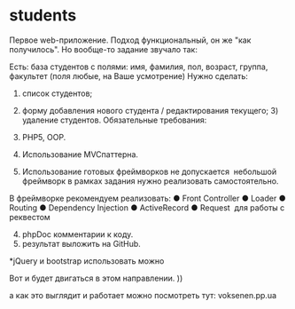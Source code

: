 # students
Первое web-приложение. Подход функциональный, он же  "как получилось".
Но вообще-то задание звучало так:

Есть: база студентов с полями: имя, фамилия, пол, возраст, группа, факультет (поля любые, на Ваше усмотрение) 
Нужно сделать: 
1) список студентов; 
2) форму добавления нового студента / редактирования текущего; 3) удаление студентов. 
Обязательные требования: 

1) PHP5, OOP. 
2) Использование MVC­паттерна. 
3) Использование готовых фреймворков не допускается ­ небольшой фреймворк в рамках задания нужно реализовать самостоятельно. 

В фреймворке рекомендуем реализовать: 
● Front Controller 
● Loader 
● Routing 
● Dependency Injection 
● ActiveRecord 
● Request ­ для работы с реквестом 

4) phpDoc комментарии к коду. 
5) результат выложить на GitHub.  

*jQuery и bootstrap использовать можно 

Вот и будет двигаться в этом направлении. ))

а как это выглядит и работает можно посмотреть тут: voksenen.pp.ua
